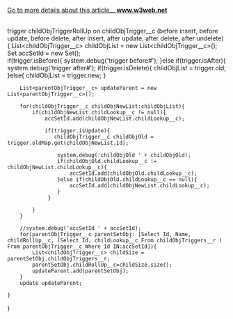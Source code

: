 <a href="https://www.w3web.net/roll-up-summary-trigger-on-custom-object/">Go to more details about this article__  <b>www.w3web.net</b></a><br/><br/>

trigger childObjTriggerRollUp on childObjTrigger__c (before insert, before update, before delete, after insert, after update, after delete, after undelete) {
    List<childObjTrigger__c> childObjList = new List<childObjTrigger__c>();
   Set<Id> accSetId = new Set<Id>();  
    if(trigger.isBefore){
        system.debug('trigger before#');
    }else if(trigger.isAfter){
       system.debug('trigger after#');
        if(trigger.isDelete){
           childObjList = trigger.old;            
        }else{
            childObjList = trigger.new;
        }
        
        
        
        List<parentObjTrigger__c> updateParent = new List<parentObjTrigger__c>();
        
        for(childObjTrigger__c childObjNewList:childObjList){
            if(childObjNewList.childLookup__c != null){
                accSetId.add(childObjNewList.childLookup__c);
                
                if(trigger.isUpdate){
                   childObjTrigger__c childObjOld = trigger.oldMap.get(childObjNewList.Id);
                  
                    system.debug('childObjOld ' + childObjOld);
                    if(childObjOld.childLookup__c != childObjNewList.childLookup__c){
                        accSetId.add(childObjOld.childLookup__c);
                    }else if(childObjOld.childLookup__c == null){
                        accSetId.add(childObjNewList.childLookup__c);
                    }
                 }
                
            }           
        }
        
        //system.debug('accSetId ' + accSetId); 
        for(parentObjTrigger__c parentSetObj: [Select Id, Name, childRollUp__c, (Select Id, childLookup__c From childObjTriggers__r ) From parentObjTrigger__c Where Id IN:accSetId]){
            List<childObjTrigger__c> childSize = parentSetObj.childObjTriggers__r;
            parentSetObj.childRollUp__c=childSize.size();
            updateParent.add(parentSetObj);
        }
        update updateParent;
        
    }
    
}
